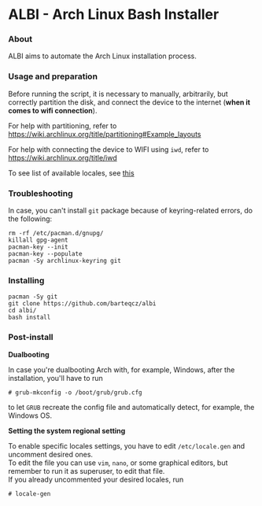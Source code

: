 # ALBI - Arch Linux Bash Installer

### About

ALBI aims to automate the Arch Linux installation process.

### Usage and preparation

Before running the script, it is necessary to manually, arbitrarily, but correctly partition the disk, and connect the device to the internet (**when it comes to wifi connection**). 
<br>
 
For help with partitioning, refer to https://wiki.archlinux.org/title/partitioning#Example_layouts
<br>

For help with connecting the device to WIFI using `iwd`, refer to https://wiki.archlinux.org/title/iwd
<br>
 
To see list of available locales, see [this](https://github.com/barteqcz/albi/blob/main/docs/locales.md)

### Troubleshooting

In case, you can't install `git` package because of keyring-related errors, do the following:

```
rm -rf /etc/pacman.d/gnupg/
killall gpg-agent
pacman-key --init
pacman-key --populate
pacman -Sy archlinux-keyring git
```
### Installing

```
pacman -Sy git
git clone https://github.com/barteqcz/albi
cd albi/
bash install
```

### Post-install

<b> Dualbooting </b>

In case you're dualbooting Arch with, for example, Windows, after the installation, you'll have to run
```
# grub-mkconfig -o /boot/grub/grub.cfg
```
to let `GRUB` recreate the config file and automatically detect, for example, the Windows OS.

<b> Setting the system regional setting </b>

To enable specific locales settings, you have to edit `/etc/locale.gen` and uncomment desired ones. <br>
To edit the file you can use `vim`, `nano`, or some graphical editors, but remember to run it as superuser, to edit that file. <br>
If you already uncommented your desired locales, run
```
# locale-gen
```
